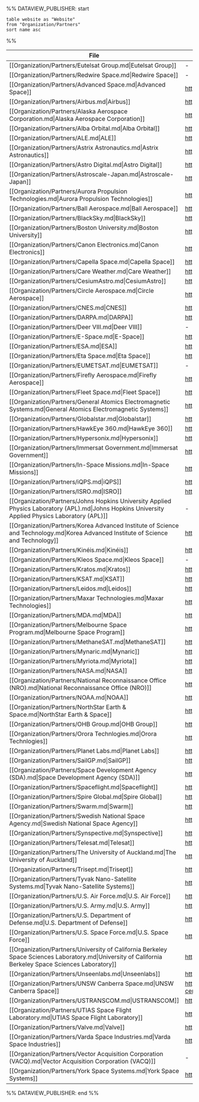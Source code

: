 %% DATAVIEW_PUBLISHER: start
```
table website as "Website"
from "Organization/Partners"
sort name asc
```
%%

| File                                                                                                                                                  | Website                                                                                       |
| ----------------------------------------------------------------------------------------------------------------------------------------------------- | --------------------------------------------------------------------------------------------- |
| [[Organization/Partners/Eutelsat Group.md\|Eutelsat Group]]                                                                                           | \-                                                                                            |
| [[Organization/Partners/Redwire Space.md\|Redwire Space]]                                                                                             | \-                                                                                            |
| [[Organization/Partners/Advanced Space.md\|Advanced Space]]                                                                                           | https://advancedspace.com/                                                                    |
| [[Organization/Partners/Airbus.md\|Airbus]]                                                                                                           | https://www.airbus.com/en                                                                     |
| [[Organization/Partners/Alaska Aerospace Corporation.md\|Alaska Aerospace Corporation]]                                                               | https://akaerospace.com/                                                                      |
| [[Organization/Partners/Alba Orbital.md\|Alba Orbital]]                                                                                               | https://www.albaorbital.com/                                                                  |
| [[Organization/Partners/ALE.md\|ALE]]                                                                                                                 | https://star-ale.com/en/technology/                                                           |
| [[Organization/Partners/Astrix Astronautics.md\|Astrix Astronautics]]                                                                                 | https://astrix.space/                                                                         |
| [[Organization/Partners/Astro Digital.md\|Astro Digital]]                                                                                             | https://astrodigital.com/                                                                     |
| [[Organization/Partners/Astroscale-Japan.md\|Astroscale-Japan]]                                                                                       | https://astroscale.com/                                                                       |
| [[Organization/Partners/Aurora Propulsion Technologies.md\|Aurora Propulsion Technologies]]                                                           | https://aurorapt.space/                                                                       |
| [[Organization/Partners/Ball Aerospace.md\|Ball Aerospace]]                                                                                           | https://en.wikipedia.org/wiki/Ball_Aerospace_%26_Technologies                                 |
| [[Organization/Partners/BlackSky.md\|BlackSky]]                                                                                                       | https://www.blacksky.com/                                                                     |
| [[Organization/Partners/Boston University.md\|Boston University]]                                                                                     | https://www.bu.edu/                                                                           |
| [[Organization/Partners/Canon Electronics.md\|Canon Electronics]]                                                                                     | https://en.canon-elec.co.jp/                                                                  |
| [[Organization/Partners/Capella Space.md\|Capella Space]]                                                                                             | https://www.capellaspace.com/                                                                 |
| [[Organization/Partners/Care Weather.md\|Care Weather]]                                                                                               | https://careweather.com/                                                                      |
| [[Organization/Partners/CesiumAstro.md\|CesiumAstro]]                                                                                                 | https://www.cesiumastro.com/                                                                  |
| [[Organization/Partners/Circle Aerospace.md\|Circle Aerospace]]                                                                                       | https://www.nanosats.eu/org/circle-aerospace                                                  |
| [[Organization/Partners/CNES.md\|CNES]]                                                                                                               | https://cnes.fr/en                                                                            |
| [[Organization/Partners/DARPA.md\|DARPA]]                                                                                                             | https://www.darpa.mil/                                                                        |
| [[Organization/Partners/Deer VIII.md\|Deer VIII]]                                                                                                     | \-                                                                                            |
| [[Organization/Partners/E-Space.md\|E-Space]]                                                                                                         | https://e-space.com/                                                                          |
| [[Organization/Partners/ESA.md\|ESA]]                                                                                                                 | https://www.esa.int/                                                                          |
| [[Organization/Partners/Eta Space.md\|Eta Space]]                                                                                                     | https://etaspace.com/about                                                                    |
| [[Organization/Partners/EUMETSAT.md\|EUMETSAT]]                                                                                                       | \-                                                                                            |
| [[Organization/Partners/Firefly Aerospace.md\|Firefly Aerospace]]                                                                                     | https://fireflyspace.com/                                                                     |
| [[Organization/Partners/Fleet Space.md\|Fleet Space]]                                                                                                 | https://www.fleetspace.com/                                                                   |
| [[Organization/Partners/General Atomics Electromagnetic Systems.md\|General Atomics Electromagnetic Systems]]                                         | https://www.ga.com/about/ems                                                                  |
| [[Organization/Partners/Globalstar.md\|Globalstar]]                                                                                                   | https://www.globalstar.com/en-us                                                              |
| [[Organization/Partners/HawkEye 360.md\|HawkEye 360]]                                                                                                 | https://www.he360.com/                                                                        |
| [[Organization/Partners/Hypersonix.md\|Hypersonix]]                                                                                                   | https://www.hypersonix.com/                                                                   |
| [[Organization/Partners/Immersat Government.md\|Immersat Government]]                                                                                 | https://www.inmarsatgov.com/                                                                  |
| [[Organization/Partners/In-Space Missions.md\|In-Space Missions]]                                                                                     | https://in-space.co.uk/                                                                       |
| [[Organization/Partners/iQPS.md\|iQPS]]                                                                                                               | https://i-qps.net/en/                                                                         |
| [[Organization/Partners/ISRO.md\|ISRO]]                                                                                                               | https://www.isro.gov.in/                                                                      |
| [[Organization/Partners/Johns Hopkins University Applied Physics Laboratory (APL).md\|Johns Hopkins University Applied Physics Laboratory (APL)]]     | \-                                                                                            |
| [[Organization/Partners/Korea Advanced Institute of Science and Technology.md\|Korea Advanced Institute of Science and Technology]]                   | https://www.kaist.ac.kr/en/                                                                   |
| [[Organization/Partners/Kinéis.md\|Kinéis]]                                                                                                           | https://www.kineis.com/en/spatial-iot-connectivity/                                           |
| [[Organization/Partners/Kleos Space.md\|Kleos Space]]                                                                                                 | \-                                                                                            |
| [[Organization/Partners/Kratos.md\|Kratos]]                                                                                                           | https://www.kratosdefense.com/                                                                |
| [[Organization/Partners/KSAT.md\|KSAT]]                                                                                                               | https://www.ksat.no/                                                                          |
| [[Organization/Partners/Leidos.md\|Leidos]]                                                                                                           | https://www.leidos.com/markets/space                                                          |
| [[Organization/Partners/Maxar Technologies.md\|Maxar Technologies]]                                                                                   | https://www.maxar.com/                                                                        |
| [[Organization/Partners/MDA.md\|MDA]]                                                                                                                 | https://mda.space/                                                                            |
| [[Organization/Partners/Melbourne Space Program.md\|Melbourne Space Program]]                                                                         | https://www.melbournespace.com.au/                                                            |
| [[Organization/Partners/MethaneSAT.md\|MethaneSAT]]                                                                                                   | https://en.wikipedia.org/wiki/MethaneSAT                                                      |
| [[Organization/Partners/Mynaric.md\|Mynaric]]                                                                                                         | https://mynaric.com/                                                                          |
| [[Organization/Partners/Myriota.md\|Myriota]]                                                                                                         | https://myriota.com/                                                                          |
| [[Organization/Partners/NASA.md\|NASA]]                                                                                                               | https://www.nasa.gov/                                                                         |
| [[Organization/Partners/National Reconnaissance Office (NRO).md\|National Reconnaissance Office (NRO)]]                                               | https://www.nro.gov/                                                                          |
| [[Organization/Partners/NOAA.md\|NOAA]]                                                                                                               | https://www.noaa.gov/                                                                         |
| [[Organization/Partners/NorthStar Earth & Space.md\|NorthStar Earth & Space]]                                                                         | https://northstar-data.com/                                                                   |
| [[Organization/Partners/OHB Group.md\|OHB Group]]                                                                                                     | https://www.ohb.de/en/                                                                        |
| [[Organization/Partners/Orora Technlogies.md\|Orora Technlogies]]                                                                                     | https://ororatech.com/                                                                        |
| [[Organization/Partners/Planet Labs.md\|Planet Labs]]                                                                                                 | https://www.planet.com/                                                                       |
| [[Organization/Partners/SailGP.md\|SailGP]]                                                                                                           | https://www.sailgptechnologies.com/                                                           |
| [[Organization/Partners/Space Development Agency (SDA).md\|Space Development Agency (SDA)]]                                                           | https://www.sda.mil/                                                                          |
| [[Organization/Partners/Spaceflight.md\|Spaceflight]]                                                                                                 | https://en.wikipedia.org/wiki/Spaceflight,_Inc.                                               |
| [[Organization/Partners/Spire Global.md\|Spire Global]]                                                                                               | https://spire.com/                                                                            |
| [[Organization/Partners/Swarm.md\|Swarm]]                                                                                                             | https://en.wikipedia.org/wiki/Swarm_Technologies                                              |
| [[Organization/Partners/Swedish National Space Agency.md\|Swedish National Space Agency]]                                                             | https://www.rymdstyrelsen.se/en/                                                              |
| [[Organization/Partners/Synspective.md\|Synspective]]                                                                                                 | https://synspective.com/                                                                      |
| [[Organization/Partners/Telesat.md\|Telesat]]                                                                                                         | https://www.telesat.com/                                                                      |
| [[Organization/Partners/The University of Auckland.md\|The University of Auckland]]                                                                   | https://apss.space.auckland.ac.nz/                                                            |
| [[Organization/Partners/Trisept.md\|Trisept]]                                                                                                         | https://trisept.com/                                                                          |
| [[Organization/Partners/Tyvak Nano-Satellite Systems.md\|Tyvak Nano-Satellite Systems]]                                                               | https://tyvak.eu/                                                                             |
| [[Organization/Partners/U.S. Air Force.md\|U.S. Air Force]]                                                                                           | https://www.airforce.com/                                                                     |
| [[Organization/Partners/U.S. Army.md\|U.S. Army]]                                                                                                     | https://www.smdc.army.mil/                                                                    |
| [[Organization/Partners/U.S. Department of Defense.md\|U.S. Department of Defense]]                                                                   | https://www.defense.gov/                                                                      |
| [[Organization/Partners/U.S. Space Force.md\|U.S. Space Force]]                                                                                       | https://www.spaceforce.mil/                                                                   |
| [[Organization/Partners/University of California Berkeley Space Sciences Laboratory.md\|University of California Berkeley Space Sciences Laboratory]] | https://www.ssl.berkeley.edu/                                                                 |
| [[Organization/Partners/Unseenlabs.md\|Unseenlabs]]                                                                                                   | https://unseenlabs.space/                                                                     |
| [[Organization/Partners/UNSW Canberra Space.md\|UNSW Canberra Space]]                                                                                 | https://www.unsw.edu.au/canberra/our-research/research-centres-institutes/unsw-canberra-space |
| [[Organization/Partners/USTRANSCOM.md\|USTRANSCOM]]                                                                                                   | https://www.ustranscom.mil/                                                                   |
| [[Organization/Partners/UTIAS Space Flight Laboratory.md\|UTIAS Space Flight Laboratory]]                                                             | https://www.utias-sfl.net/                                                                    |
| [[Organization/Partners/Valve.md\|Valve]]                                                                                                             | https://www.valvesoftware.com/en/                                                             |
| [[Organization/Partners/Varda Space Industries.md\|Varda Space Industries]]                                                                           | https://www.varda.com/                                                                        |
| [[Organization/Partners/Vector Acquisition Corporation (VACQ).md\|Vector Acquisition Corporation (VACQ)]]                                             | \-                                                                                            |
| [[Organization/Partners/York Space Systems.md\|York Space Systems]]                                                                                   | https://www.yorkspacesystems.com/                                                             |

%% DATAVIEW_PUBLISHER: end %%